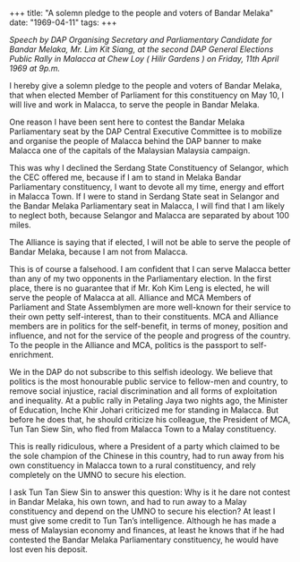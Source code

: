 +++ 
title: "A solemn pledge to the people and voters of Bandar Melaka"
date: "1969-04-11"
tags:
+++

_Speech by DAP Organising Secretary and Parliamentary Candidate for Bandar Melaka, Mr. Lim Kit Siang, at the second DAP General Elections Public Rally in Malacca at Chew Loy ( Hilir Gardens ) on Friday, 11th April 1969 at 9p.m._

I hereby give a solemn pledge to the people and voters of Bandar Melaka, that when elected Member of Parliament for this constituency on May 10, I will live and work in Malacca, to serve the people in Bandar Melaka.

One reason I have been sent here to contest the Bandar Melaka Parliamentary seat by the DAP Central Executive Committee is to mobilize and organise the people of Malacca behind the DAP banner to make Malacca one of the capitals of the Malaysian Malaysia campaign.

This was why I declined the Serdang State Constituency of Selangor, which the CEC offered me, because if I am to stand in Melaka Bandar Parliamentary constituency, I want to devote all my time, energy and effort in Malacca Town. If I were to stand in Serdang State seat in Selangor and the Bandar Melaka Parliamentary seat in Malacca, I will find that I am likely to neglect both, because Selangor and Malacca are separated by about 100 miles.

The Alliance is saying that if elected, I will not be able to serve the people of Bandar Melaka, because I am not from Malacca.</u>

This is of course a falsehood. I am confident that I can serve Malacca better than any of my two opponents in the Parliamentary election. In the first place, there is no guarantee that if Mr. Koh Kim Leng is elected, he will serve the people of Malacca at all. Alliance and MCA Members of Parliament and State Assemblymen are more well-known for their service to their own petty self-interest, than to their constituents. MCA and Alliance members are in politics for the self-benefit, in terms of money, position and influence, and not for the service of the people and progress of the country. To the people in the Alliance and MCA, politics is the passport to self-enrichment.

We in the DAP do not subscribe to this selfish ideology. We believe that politics is the most honourable public service to fellow-men and country, to remove social injustice, racial discrimination and all forms of exploitation and inequality.
At a public rally in Petaling Jaya two nights ago, the Minister of Education, Inche Khir Johari criticized me for standing in Malacca. But before he does that, he should criticize his colleague, the President of MCA, Tun Tan Siew Sin, who fled from Malacca Town to a Malay constituency.

This is really ridiculous, where a President of a party which claimed to be the sole champion of the Chinese in this country, had to run away from his own constituency in Malacca town to a rural constituency, and rely completely on the UMNO to secure his election.

I ask Tun Tan Siew Sin to answer this question: Why is it he dare not contest in Bandar Melaka, his own town, and had to run away to a Malay constituency and depend on the UMNO to secure his election? At least I must give some credit to Tun Tan’s intelligence. Although he has made a mess of Malaysian economy and finances, at least he knows that if he had contested the Bandar Melaka Parliamentary constituency, he would have lost even his deposit.
 
